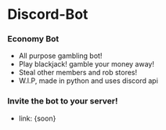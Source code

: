 # Discord-Bot
### Economy Bot
* All purpose gambling bot!
* Play blackjack! gamble your money away! 
* Steal other members and rob stores!
* W.I.P, made in python and uses discord api

### Invite the bot to your server!
* link: {soon}
